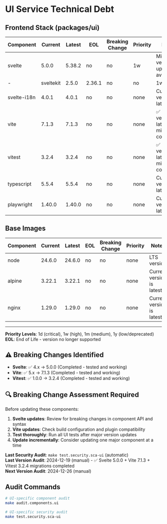 # UI Service Technical Debt

## Frontend Stack (packages/ui)
| Component | Current | Latest | EOL | Breaking Change | Priority | Notes |
|-----------|---------|--------|-----|-----------------|----------|-------|
| svelte | 5.0.0 | 5.38.2 | no | no | 1w | Minor version updates available |
-| sveltekit | 2.5.0 | 2.36.1 | no | no | 1w | Minor version updates available |
| svelte-i18n | 4.0.1 | 4.0.1 | no | no | none | Current version is latest |
| vite | 7.1.3 | 7.1.3 | no | no | none | ✅ Current version is latest - migration completed |
| vitest | 3.2.4 | 3.2.4 | no | no | none | ✅ Current version is latest - migration completed |
| typescript | 5.5.4 | 5.5.4 | no | no | none | Current version is latest |
| playwright | 1.40.0 | 1.40.0 | no | no | none | Current version is latest |

## Base Images
| Component | Current | Latest | EOL | Breaking Change | Priority | Notes |
|-----------|---------|--------|-----|-----------------|----------|-------|
| node | 24.6.0 | 24.6.0 | no | no | none | LTS version |
| alpine | 3.22.1 | 3.22.1 | no | no | none | Current version is latest |
| nginx | 1.29.0 | 1.29.0 | no | no | none | Current version is latest |

---

**Priority Levels**: 1d (critical), 1w (high), 1m (medium), 1y (low/deprecated)  
**EOL**: End of Life - version no longer supported

## ⚠️ Breaking Changes Identified
- **Svelte**: ✅ 4.x → 5.0.0 (Completed - tested and working)
- **Vite**: ✅ 5.x → 7.1.3 (Completed - tested and working)
- **Vitest**: ✅ 1.0.0 → 3.2.4 (Completed - tested and working)

## 🔍 Breaking Change Assessment Required
Before updating these components:
1. **Svelte updates**: Review for breaking changes in component API and syntax
2. **Vite updates**: Check build configuration and plugin compatibility
3. **Test thoroughly**: Run all UI tests after major version updates
4. **Update incrementally**: Consider updating one major component at a time

**Last Security Audit**: `make test.security.sca-ui` (automatic)  
**Last Version Audit**: 2024-12-19 (manual) - ✅ Svelte 5.0.0 + Vite 7.1.3 + Vitest 3.2.4 migrations completed  
**Next Version Audit**: 2024-12-26 (manual)

## Audit Commands
```bash
# UI-specific component audit
make audit.components.ui

# UI-specific security audit
make test.security.sca-ui
```
